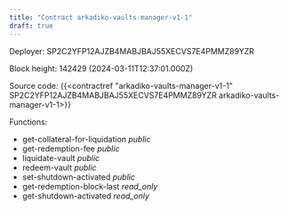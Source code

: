 ```yaml
---
title: "Contract arkadiko-vaults-manager-v1-1"
draft: true
---
```

Deployer: SP2C2YFP12AJZB4MABJBAJ55XECVS7E4PMMZ89YZR


 



Block height: 142429 (2024-03-11T12:37:01.000Z)

Source code: {{<contractref "arkadiko-vaults-manager-v1-1" SP2C2YFP12AJZB4MABJBAJ55XECVS7E4PMMZ89YZR arkadiko-vaults-manager-v1-1>}}

Functions:

* get-collateral-for-liquidation _public_
* get-redemption-fee _public_
* liquidate-vault _public_
* redeem-vault _public_
* set-shutdown-activated _public_
* get-redemption-block-last _read_only_
* get-shutdown-activated _read_only_
